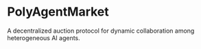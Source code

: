 # PolyAgentMarket
A decentralized auction protocol for dynamic collaboration among heterogeneous AI agents.
